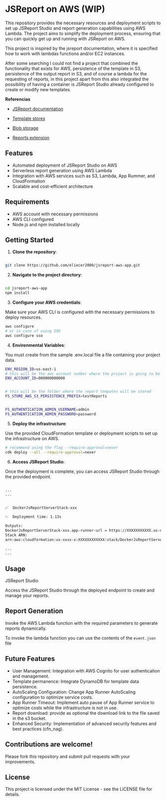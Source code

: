 # JSReport on AWS (WIP)

This repository provides the necessary resources and deployment scripts to set up JSReport Studio and report generation capabilities using AWS Lambda. The project aims to simplify the deployment process, ensuring that you can quickly get up and running with JSReport on AWS.

This project is inspired by the jsreport documentation, where it is specified how to work with lambdas functions and/or EC2 instances.

After some searching I could not find a project that combined the functionality that exists for AWS, persistence of the template in S3, persistence of the output report in S3, and of course a lambda for the requesting of reports, in this project apart from this also integrated the possibility of having a container is JSReport Studio already configured to create or modify new templates.

**Referencias**

- [JSReport documentation](https://jsreport.net/learn)

- [Template stores](https://jsreport.net/learn/template-stores)

- [Blob storage](https://jsreport.net/learn/blob-storages)

- [Reports extension](https://jsreport.net/learn/reports)

## Features

- Automated deployment of JSReport Studio on AWS
- Serverless report generation using AWS Lambda
- Integration with AWS services such as S3, Lambda, App Rummer, and CloudFormation
- Scalable and cost-efficient architecture

## Requirements

- AWS account with necessary permissions
- AWS CLI configured
- Node.js and npm installed locally

## Getting Started

1. **Clone the repository**:

```sh

git clone https://github.com/eliecer2000/jsreport-aws-app.git
```

2. **Navigate to the project directory**:

```sh

cd jsreport-aws-app
npm install

```

3. **Configure your AWS credentials**:

Make sure your AWS CLI is configured with the necessary permissions to deploy resources.

```sh
aws configure
# or in case of using SSO
aws configure sso
```

4. **Environmental Variables**:

You must create from the sample .env.local file a file containing your project data.

```sh
ENV_REGION_ID=us-east-1
# this will be the aws account number where the project is going to be deployed
ENV_ACCOUNT_ID=000000000000


# this will be the folder where the report tempates will be stored
FS_STORE_AWS_S3_PERSISTENCE_PREFIX=testReports


FS_AUTHENTICATION_ADMIN_USERNAME=admin
FS_AUTHENTICATION_ADMIN_PASSWORD=password

```

5. **Deploy the infrastructure**:

Use the provided CloudFormation template or deployment scripts to set up the infrastructure on AWS.

```sh
# recommend using the flag --require-approval=never
cdk deploy --all --require-approval=never

```

6. **Access JSReport Studio**:

Once the deployment is complete, you can access JSReport Studio through the provided endpoint.

```sh

...
...


✅  DockerJsReportServerStack-xxx

✨  Deployment time: 1.13s

Outputs:
DockerJsReportServerStack-xxx.app-runner-url = https://XXXXXXXXXXX.us-east-1.awsapprunner.com # this is the endpoint
Stack ARN:
arn:aws:cloudformation:us-xxxx-x:XXXXXXXXXXXX:stack/DockerJsReportServerStack-xxx

...
...


```

## Usage

JSReport Studio

Access the JSReport Studio through the deployed endpoint to create and manage your reports.

## Report Generation

Invoke the AWS Lambda function with the required parameters to generate reports dynamically.

To invoke the lambda function you can use the contents of the `event.json` file

## Future Features

- User Management: Integration with AWS Cognito for user authentication and management.
- Template permanence: Integrate DynamoDB for template data persistence.
- AutoScaling Configuration: Change App Runner AutoScaling configuration to optimize service costs.
- App Runner Timeout: Implement auto pause of App Runner service to optimize costs while the infrastructure is not in use.
- Report download: provide as optional the download link to the file saved in the s3 bucket.
- Enhanced Security: Implementation of advanced security features and best practices (cfn_nag).

## Contributions are welcome!

Please fork this repository and submit pull requests with your improvements.

## License

This project is licensed under the MIT License - see the LICENSE file for details.
